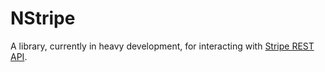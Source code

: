 # NStripe
A library, currently in heavy development,  for interacting with [Stripe REST API](https://stripe.com/docs/api).


